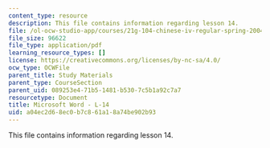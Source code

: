 ```yaml
---
content_type: resource
description: This file contains information regarding lesson 14.
file: /ol-ocw-studio-app/courses/21g-104-chinese-iv-regular-spring-2004/a04ec2d68ec0b7c861a18a74be902b93_MIT21G_104S04_L14.pdf
file_size: 96622
file_type: application/pdf
learning_resource_types: []
license: https://creativecommons.org/licenses/by-nc-sa/4.0/
ocw_type: OCWFile
parent_title: Study Materials
parent_type: CourseSection
parent_uid: 089253e4-71b5-1481-b530-7c5b1a92c7a7
resourcetype: Document
title: Microsoft Word - L-14
uid: a04ec2d6-8ec0-b7c8-61a1-8a74be902b93
---
```

This file contains information regarding lesson 14.